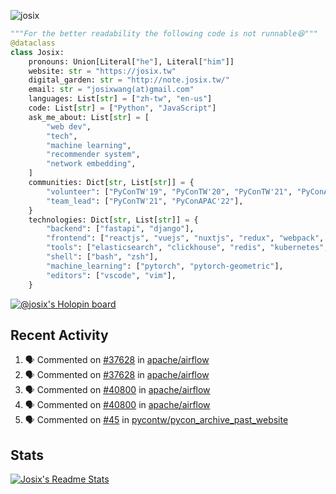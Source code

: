 ![josix](https://komarev.com/ghpvc/?username=josix)
```python
"""For the better readability the following code is not runnable😆"""
@dataclass
class Josix:
    pronouns: Union[Literal["he"], Literal["him"]]
    website: str = "https://josix.tw"
    digital_garden: str = "http://note.josix.tw/"
    email: str = "josixwang(at)gmail.com"
    languages: List[str] = ["zh-tw", "en-us"]
    code: List[str] = ["Python", "JavaScript"]
    ask_me_about: List[str] = [
        "web dev",
        "tech",
        "machine learning",
        "recommender system",
        "network embedding",
    ]
    communities: Dict[str, List[str]] = {
        "volunteer": ["PyConTW'19", "PyConTW'20", "PyConTW'21", "PyConAPAC'22"],
        "team_lead": ["PyConTW'21", "PyConAPAC'22"],
    }
    technologies: Dict[str, List[str]] = {
        "backend": ["fastapi", "django"],
        "frontend": ["reactjs", "vuejs", "nuxtjs", "redux", "webpack", "tailwindcss"],
        "tools": ["elasticsearch", "clickhouse", "redis", "kubernetes", "docker"],
        "shell": ["bash", "zsh"],
        "machine_learning": ["pytorch", "pytorch-geometric"],
        "editors": ["vscode", "vim"],
    }
```
[![@josix's Holopin board](https://holopin.io/api/user/board?user=josix)](https://holopin.io/@josix)

## Recent Activity
<!--START_SECTION:activity-->
1. 🗣 Commented on [#37628](https://github.com/apache/airflow/issues/37628#issuecomment-2273764973) in [apache/airflow](https://github.com/apache/airflow)
2. 🗣 Commented on [#37628](https://github.com/apache/airflow/issues/37628#issuecomment-2272578614) in [apache/airflow](https://github.com/apache/airflow)
3. 🗣 Commented on [#40800](https://github.com/apache/airflow/issues/40800#issuecomment-2250463192) in [apache/airflow](https://github.com/apache/airflow)
4. 🗣 Commented on [#40800](https://github.com/apache/airflow/issues/40800#issuecomment-2231307956) in [apache/airflow](https://github.com/apache/airflow)
5. 🗣 Commented on [#45](https://github.com/pycontw/pycon_archive_past_website/issues/45#issuecomment-2173897332) in [pycontw/pycon_archive_past_website](https://github.com/pycontw/pycon_archive_past_website)
<!--END_SECTION:activity-->



## Stats
[![Josix's Readme Stats](https://github-readme-stats.vercel.app/api?username=josix&show_icons=true&theme=default&count_private=true&card_width=400)](https://github.com/anuraghazra/github-readme-stats)
